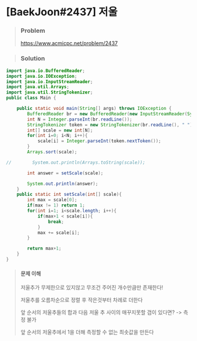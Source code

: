 # [BaekJoon#2437] 저울



> ### Problem
>
> https://www.acmicpc.net/problem/2437

> ### Solution
>

```java
import java.io.BufferedReader;
import java.io.IOException;
import java.io.InputStreamReader;
import java.util.Arrays;
import java.util.StringTokenizer;
public class Main {

    public static void main(String[] args) throws IOException {
        BufferedReader br = new BufferedReader(new InputStreamReader(System.in));
        int N = Integer.parseInt(br.readLine());
        StringTokenizer token = new StringTokenizer(br.readLine(), " ");
        int[] scale = new int[N];
        for(int i=0; i<N; i++){
            scale[i] = Integer.parseInt(token.nextToken());
        }
        Arrays.sort(scale);

//        System.out.println(Arrays.toString(scale));

        int answer = setScale(scale);

        System.out.println(answer);
    }
    public static int setScale(int[] scale){
        int max = scale[0];
        if(max != 1) return 1;
        for(int i=1; i<scale.length; i++){
            if(max+1 < scale[i]){
                break;
            }
            max += scale[i];
        }

        return max+1;
    }
}
```



> #### 문제 이해
>
> 저울추가 무제한으로 있지않고 무조건 주어진 개수만큼만 존재한다!
>
> 저울추를 오름차순으로 정렬 후 작은것부터 차례로 더한다
>
> 앞 순서의 저울추들의 합과 다음 저울 추 사이의 매꾸지못할 갭이 있다면? -> 측정 불가
>
> 앞 순서의 저울추에서 1을 더해 측정할 수 없는 최솟값을 만든다
